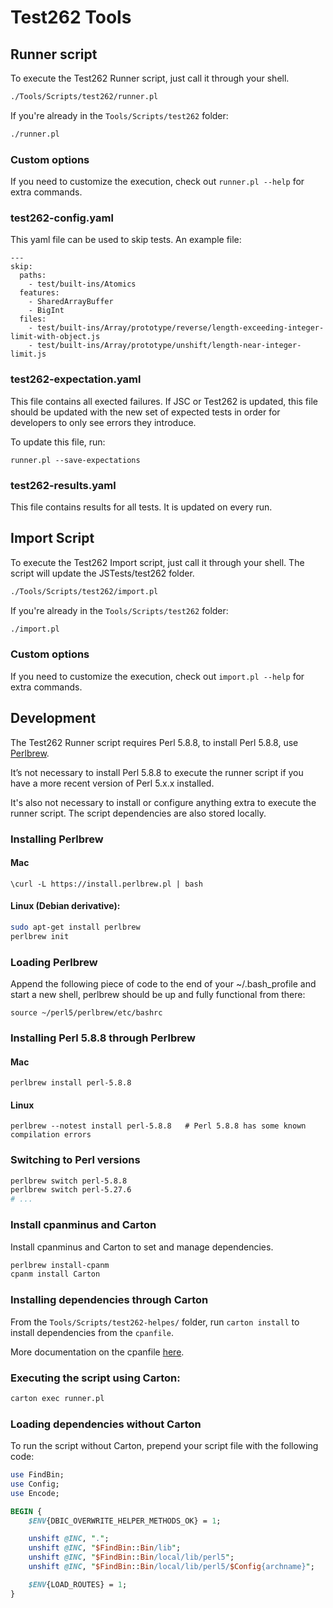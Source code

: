 # Test262 Tools

## Runner script

To execute the Test262 Runner script, just call it through your shell.

```sh
./Tools/Scripts/test262/runner.pl
```

If you're already in the `Tools/Scripts/test262` folder:

```sh
./runner.pl
```

### Custom options

If you need to customize the execution, check out `runner.pl --help` for extra commands.

### test262-config.yaml

This yaml file can be used to skip tests. An example file:
```
---
skip:
  paths:
    - test/built-ins/Atomics
  features:
    - SharedArrayBuffer
    - BigInt
  files:
    - test/built-ins/Array/prototype/reverse/length-exceeding-integer-limit-with-object.js
    - test/built-ins/Array/prototype/unshift/length-near-integer-limit.js
```

### test262-expectation.yaml

This file contains all exected failures. If JSC or Test262 is updated, this file should be updated with the new set of expected tests in order for developers to only see errors they introduce.

To update this file, run:
```
runner.pl --save-expectations
```

### test262-results.yaml

This file contains results for all tests. It is updated on every run.

## Import Script

To execute the Test262 Import script, just call it through your shell. The script will update the JSTests/test262 folder.

```sh
./Tools/Scripts/test262/import.pl
```

If you're already in the `Tools/Scripts/test262` folder:

```sh
./import.pl
```

### Custom options

If you need to customize the execution, check out `import.pl --help` for extra commands.

## Development

The Test262 Runner script requires Perl 5.8.8, to install Perl 5.8.8, use [Perlbrew](https://perlbrew.pl/).

It’s not necessary to install Perl 5.8.8 to execute the runner script if you have a more recent version of Perl 5.x.x installed.

It's also not necessary to install or configure anything extra to execute the runner script. The script dependencies are also stored locally.

### Installing Perlbrew

#### Mac

`\curl -L https://install.perlbrew.pl | bash`

#### Linux (Debian derivative):

```sh
sudo apt-get install perlbrew
perlbrew init
```

### Loading Perlbrew

Append the following piece of code to the end of your ~/.bash_profile and start a
new shell, perlbrew should be up and fully functional from there:

`source ~/perl5/perlbrew/etc/bashrc`

### Installing Perl 5.8.8 through Perlbrew

#### Mac

`perlbrew install perl-5.8.8`

#### Linux

`perlbrew --notest install perl-5.8.8   # Perl 5.8.8 has some known compilation errors`

### Switching to Perl versions

```sh
perlbrew switch perl-5.8.8
perlbrew switch perl-5.27.6
# ...
```

### Install cpanminus and Carton

Install cpanminus and Carton to set and manage dependencies.

```sh
perlbrew install-cpanm
cpanm install Carton
```

### Installing dependencies through Carton

From the `Tools/Scripts/test262-helpes/` folder, run `carton install` to install dependencies from the `cpanfile`.

More documentation on the cpanfile [here](https://metacpan.org/pod/distribution/Module-CPANfile/lib/cpanfile.pod).

### Executing the script using Carton:

```sh
carton exec runner.pl
```

### Loading dependencies without Carton

To run the script without Carton, prepend your script file with the following code:

```perl
use FindBin;
use Config;
use Encode;

BEGIN {
    $ENV{DBIC_OVERWRITE_HELPER_METHODS_OK} = 1;

    unshift @INC, ".";
    unshift @INC, "$FindBin::Bin/lib";
    unshift @INC, "$FindBin::Bin/local/lib/perl5";
    unshift @INC, "$FindBin::Bin/local/lib/perl5/$Config{archname}";

    $ENV{LOAD_ROUTES} = 1;
}
```
